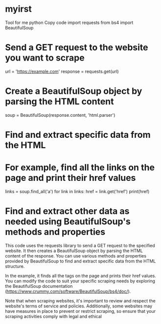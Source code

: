 # myirst
Tool for me
python
Copy code
import requests
from bs4 import BeautifulSoup

# Send a GET request to the website you want to scrape
url = 'https://example.com'
response = requests.get(url)

# Create a BeautifulSoup object by parsing the HTML content
soup = BeautifulSoup(response.content, 'html.parser')

# Find and extract specific data from the HTML
# For example, find all the links on the page and print their href values
links = soup.find_all('a')
for link in links:
    href = link.get('href')
    print(href)

# Find and extract other data as needed using BeautifulSoup's methods and properties

This code uses the requests library to send a GET request to the specified website. It then creates a BeautifulSoup object by parsing the HTML content of the response. You can use various methods and properties provided by BeautifulSoup to find and extract specific data from the HTML structure.

In the example, it finds all the <a> tags on the page and prints their href values. You can modify the code to suit your specific scraping needs by exploring the BeautifulSoup documentation (https://www.crummy.com/software/BeautifulSoup/bs4/doc/).

Note that when scraping websites, it's important to review and respect the website's terms of service and policies. Additionally, some websites may have measures in place to prevent or restrict scraping, so ensure that your scraping activities comply with legal and ethical 
